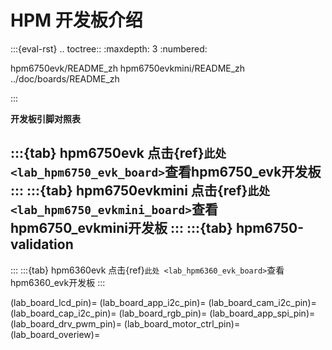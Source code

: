 # HPM 开发板介绍

:::{eval-rst}
.. toctree::
   :maxdepth: 3
   :numbered:

   hpm6750evk/README_zh
   hpm6750evkmini/README_zh
   ../doc/boards/README_zh

:::

**开发板引脚对照表**

:::{tab} hpm6750evk
点击{ref}`此处 <lab_hpm6750_evk_board>`查看hpm6750_evk开发板
:::
:::{tab} hpm6750evkmini
点击{ref}`此处 <lab_hpm6750_evkmini_board>`查看hpm6750_evkmini开发板
:::
:::{tab} hpm6750-validation
-
:::
:::{tab} hpm6360evk
点击{ref}`此处 <lab_hpm6360_evk_board>`查看hpm6360_evk开发板
:::

(lab_board_lcd_pin)=
(lab_board_app_i2c_pin)=
(lab_board_cam_i2c_pin)=
(lab_board_cap_i2c_pin)=
(lab_board_rgb_pin)=
(lab_board_app_spi_pin)=
(lab_board_drv_pwm_pin)=
(lab_board_motor_ctrl_pin)=
(lab_board_overiew)=
